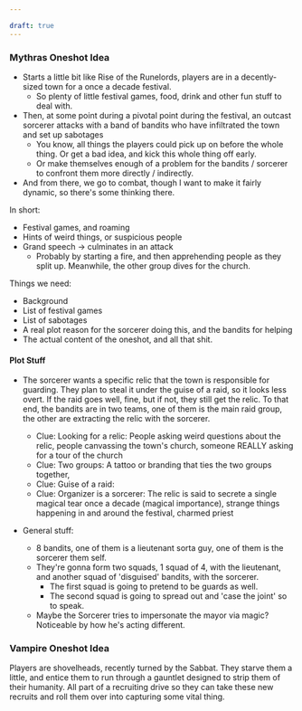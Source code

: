 ```yaml
---

draft: true
---
```


### Mythras Oneshot Idea
- Starts a little bit like Rise of the Runelords, players are in a decently-sized town for a once a decade festival.
  - So plenty of little festival games, food, drink and other fun stuff to deal with.
- Then, at some point during a pivotal point during the festival, an outcast sorcerer attacks with a band of bandits who have infiltrated the town and set up sabotages
  - You know, all things the players could pick up on before the whole thing. Or get a bad idea, and kick this whole thing off early.
  - Or make themselves enough of a problem for the bandits / sorcerer to confront them more directly / indirectly. 
- And from there, we go to combat, though I want to make it fairly dynamic, so there's some thinking there.

In short:
- Festival games, and roaming
- Hints of weird things, or suspicious people
- Grand speech -> culminates in an attack
  - Probably by starting a fire, and then apprehending people as they split up. Meanwhile, the other group dives for the church.

Things we need:
- Background
- List of festival games
- List of sabotages
- A real plot reason for the sorcerer doing this, and the bandits for helping
- The actual content of the oneshot, and all that shit. 

#### Plot Stuff
- The sorcerer wants a specific relic that the town is responsible for guarding. They plan to steal it under the guise of a raid, so it looks less overt. If the raid goes well, fine, but if not, they still get the relic. To that end, the bandits are in two teams, one of them is the main raid group, the other are extracting the relic with the sorcerer.
  - Clue: Looking for a relic: People asking weird questions about the relic, people canvassing the town's church, someone REALLY asking for a tour of the church
  - Clue: Two groups: A tattoo or branding that ties the two groups together, 
  - Clue: Guise of a raid:
  - Clue: Organizer is a sorcerer: The relic is said to secrete a single magical tear once a decade (magical importance), strange things happening in and around the festival, charmed priest

- General stuff:
  - 8 bandits, one of them is a lieutenant sorta guy, one of them is the sorcerer them self.
  - They're gonna form two squads, 1 squad of 4, with the lieutenant, and another squad of 'disguised' bandits, with the sorcerer.
    - The first squad is going to pretend to be guards as well.
    - The second squad is going to spread out and 'case the joint' so to speak.
  - Maybe the Sorcerer tries to impersonate the mayor via magic? Noticeable by how he's acting different. 

### Vampire Oneshot Idea
Players are shovelheads, recently turned by the Sabbat. They starve them a little, and entice them to run through a gauntlet designed to strip them of their humanity. All part of a recruiting drive so they can take these new recruits and roll them over into capturing some vital thing. 
